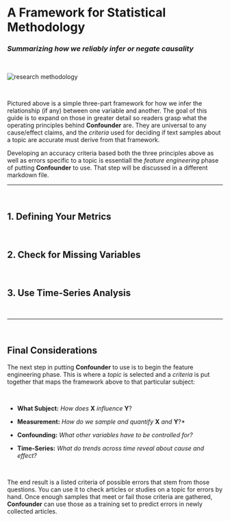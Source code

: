 # A Framework for Statistical Methodology
### *Summarizing how we reliably infer or negate causality*

&nbsp;

![research methodology](https://github.com/analyticascent/confounder/raw/master/Research%20Methodology.png)

&nbsp;

Pictured above is a simple three-part framework for how we infer the relationship (if any) between one variable and another. The goal of this guide is to expand on those in greater detail so readers grasp what the operating principles behind **Confounder** are. They are universal to any cause/effect claims, and the *criteria* used for deciding if text samples about a topic are accurate must derive from that framework.

Developing an accuracy criteria based both the three principles above as well as errors specific to a topic is essentiall the *feature engineering* phase of putting **Confounder** to use. That step will be discussed in a different markdown file.

---

&nbsp;

## 1. Defining Your Metrics

&nbsp;

## 2. Check for Missing Variables

&nbsp;

## 3. Use Time-Series Analysis

&nbsp;

---

&nbsp;

## Final Considerations

The next step in putting **Confounder** to use is to begin the feature engineering phase. This is where a *topic* is selected and a *criteria* is put together that maps the framework above to that particular subject:

&nbsp;

* **What Subject:** *How does* **X** *influence* **Y**?

* **Measurement:** *How do we sample and quantify* **X** *and* **Y**?*

* **Confounding:** *What other variables have to be controlled for?*

* **Time-Series:** *What do trends across time reveal about cause and effect?*

&nbsp;

The end result is a listed criteria of possible errors that stem from those questions. You can use it to check articles or studies on a topic for errors by hand. Once enough samples that meet or fail those criteria are gathered, **Confounder** can use those as a training set to predict errors in newly collected articles.
